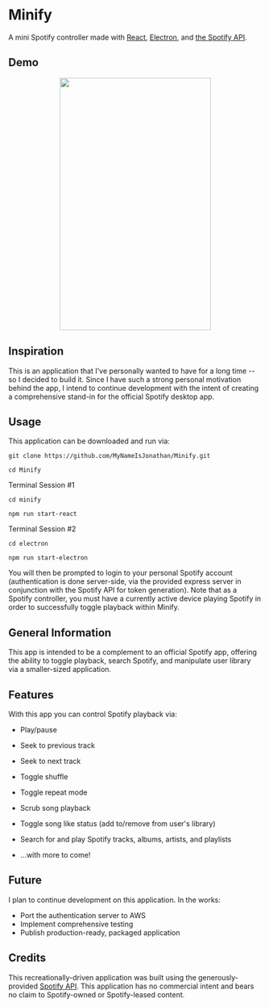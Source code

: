 # Minify

A mini Spotify controller made with [React](https://reactjs.org/), [Electron](https://electronjs.org/), and [the Spotify API](https://developer.spotify.com/).

## Demo

<!-- ![Minify Demo](demo/Minify.gif) -->

<p align="center">
  <img width="300" height="500" src="demo/Minify.gif">
</p>

## Inspiration

This is an application that I've personally wanted to have for a long time -- so I decided to build it. Since I have such a strong personal motivation behind the app, I intend to continue development with the intent of creating a comprehensive stand-in for the official Spotify desktop app.

## Usage

This application can be downloaded and run via:

```
git clone https://github.com/MyNameIsJonathan/Minify.git

cd Minify
```

Terminal Session #1

```
cd minify

npm run start-react
```

Terminal Session #2

```
cd electron

npm run start-electron
```

You will then be prompted to login to your personal Spotify account (authentication is done server-side, via the provided express server in conjunction with the Spotify API for token generation). Note that as a Spotify controller, you must have a currently active device playing Spotify in order to successfully toggle playback within Minify.

## General Information

This app is intended to be a complement to an official Spotify app, offering the ability to toggle playback, search Spotify, and manipulate user library via a smaller-sized application.

## Features

With this app you can control Spotify playback via:

-   Play/pause
-   Seek to previous track
-   Seek to next track
-   Toggle shuffle
-   Toggle repeat mode
-   Scrub song playback
-   Toggle song like status (add to/remove from user's library)
-   Search for and play Spotify tracks, albums, artists, and playlists

-   ...with more to come!

## Future

I plan to continue development on this application. In the works:

-   Port the authentication server to AWS
-   Implement comprehensive testing
-   Publish production-ready, packaged application

## Credits

This recreationally-driven application was built using the generously-provided [Spotify API](https://developer.spotify.com/). This application has no commercial intent and bears no claim to Spotify-owned or Spotify-leased content.

